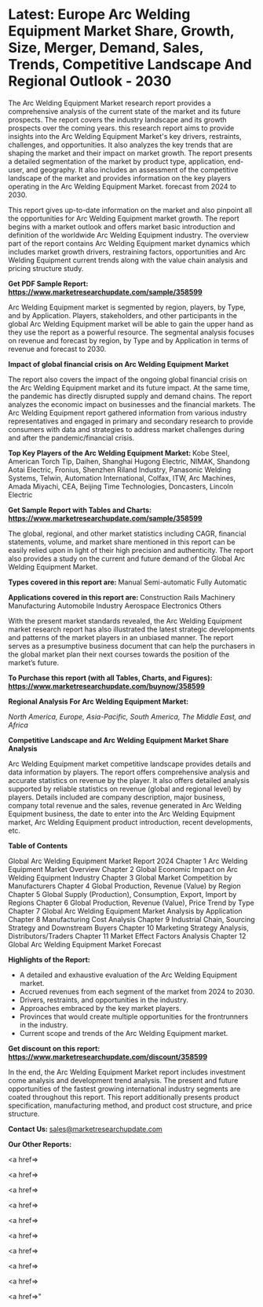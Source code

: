 # Latest: Europe Arc Welding Equipment Market Share, Growth, Size, Merger, Demand, Sales, Trends, Competitive Landscape And Regional Outlook - 2030

The Arc Welding Equipment Market research report provides a comprehensive analysis of the current state of the market and its future prospects. The report covers the industry landscape and its growth prospects over the coming years. this research report aims to provide insights into the Arc Welding Equipment Market's key drivers, restraints, challenges, and opportunities. It also analyzes the key trends that are shaping the market and their impact on market growth. The report presents a detailed segmentation of the market by product type, application, end-user, and geography. It also includes an assessment of the competitive landscape of the market and provides information on the key players operating in the Arc Welding Equipment Market. forecast from 2024 to 2030.

This report gives up-to-date information on the market and also pinpoint all the opportunities for Arc Welding Equipment market growth. The report begins with a market outlook and offers market basic introduction and definition of the worldwide Arc Welding Equipment industry. The overview part of the report contains Arc Welding Equipment market dynamics which includes market growth drivers, restraining factors, opportunities and Arc Welding Equipment current trends along with the value chain analysis and pricing structure study.

<strong><b>Get PDF Sample Report: <a href=https://www.marketresearchupdate.com/sample/358599>https://www.marketresearchupdate.com/sample/358599</a></b></strong>

Arc Welding Equipment market is segmented by region, players, by Type, and by Application. Players, stakeholders, and other participants in the global Arc Welding Equipment market will be able to gain the upper hand as they use the report as a powerful resource. The segmental analysis focuses on revenue and forecast by region, by Type and by Application in terms of revenue and forecast to 2030.

<strong><b>Impact of global financial crisis on Arc Welding Equipment Market</b></strong>

The report also covers the impact of the ongoing global financial crisis on the Arc Welding Equipment market and its future impact. At the same time, the pandemic has directly disrupted supply and demand chains. The report analyzes the economic impact on businesses and the financial markets. The Arc Welding Equipment report gathered information from various industry representatives and engaged in primary and secondary research to provide consumers with data and strategies to address market challenges during and after the pandemic/financial crisis.

<strong><b>Top Key Players of the Arc Welding Equipment Market:
</b></strong>Kobe Steel, American Torch Tip, Daihen, Shanghai Hugong Electric, NIMAK, Shandong Aotai Electric, Fronius, Shenzhen Riland Industry, Panasonic Welding Systems, Telwin, Automation International, Colfax, ITW, Arc Machines, Amada Miyachi, CEA, Beijing Time Technologies, Doncasters, Lincoln Electric<strong><b>
</b></strong>

<strong><b>Get Sample Report with Tables and Charts: <a href=https://www.marketresearchupdate.com/sample/358599>https://www.marketresearchupdate.com/sample/358599</a></b></strong>

The global, regional, and other market statistics including CAGR, financial statements, volume, and market share mentioned in this report can be easily relied upon in light of their high precision and authenticity. The report also provides a study on the current and future demand of the Global Arc Welding Equipment Market.

<strong><b>Types covered in this report are:
</b></strong>Manual
Semi-automatic
Fully Automatic<strong><b>
</b></strong>

<strong><b>Applications covered in this report are:
</b></strong>Construction
Rails
Machinery Manufacturing
Automobile Industry
Aerospace
Electronics
Others<strong><b>
</b></strong>

With the present market standards revealed, the Arc Welding Equipment market research report has also illustrated the latest strategic developments and patterns of the market players in an unbiased manner. The report serves as a presumptive business document that can help the purchasers in the global market plan their next courses towards the position of the market’s future.

<strong><b>To Purchase this report (with all Tables, Charts, and Figures): <a href=https://www.marketresearchupdate.com/buynow/358599>https://www.marketresearchupdate.com/buynow/358599</a></b></strong>

<strong><b>Regional Analysis For Arc Welding Equipment Market:</b></strong>

<em><i>North America, Europe, Asia-Pacific, South America, The Middle East, and Africa</i></em>

<strong><b>Competitive Landscape and Arc Welding Equipment Market Share Analysis</b></strong>

Arc Welding Equipment market competitive landscape provides details and data information by players. The report offers comprehensive analysis and accurate statistics on revenue by the player. It also offers detailed analysis supported by reliable statistics on revenue (global and regional level) by players. Details included are company description, major business, company total revenue and the sales, revenue generated in Arc Welding Equipment business, the date to enter into the Arc Welding Equipment market, Arc Welding Equipment product introduction, recent developments, etc.

<strong><b>Table of Contents</b></strong>

Global Arc Welding Equipment Market Report 2024
Chapter 1 Arc Welding Equipment Market Overview
Chapter 2 Global Economic Impact on Arc Welding Equipment Industry
Chapter 3 Global Market Competition by Manufacturers
Chapter 4 Global Production, Revenue (Value) by Region
Chapter 5 Global Supply (Production), Consumption, Export, Import by Regions
Chapter 6 Global Production, Revenue (Value), Price Trend by Type
Chapter 7 Global Arc Welding Equipment Market Analysis by Application
Chapter 8 Manufacturing Cost Analysis
Chapter 9 Industrial Chain, Sourcing Strategy and Downstream Buyers
Chapter 10 Marketing Strategy Analysis, Distributors/Traders
Chapter 11 Market Effect Factors Analysis
Chapter 12 Global Arc Welding Equipment Market Forecast

<strong><b>Highlights of the Report:</b></strong>

- A detailed and exhaustive evaluation of the Arc Welding Equipment market.
- Accrued revenues from each segment of the market from 2024 to 2030.
- Drivers, restraints, and opportunities in the industry.
- Approaches embraced by the key market players.
- Provinces that would create multiple opportunities for the frontrunners in the industry.
- Current scope and trends of the Arc Welding Equipment market.

<strong><b>Get discount on this report: <a href=https://www.marketresearchupdate.com/discount/358599>https://www.marketresearchupdate.com/discount/358599</a></b></strong>

In the end, the Arc Welding Equipment Market report includes investment come analysis and development trend analysis. The present and future opportunities of the fastest growing international industry segments are coated throughout this report. This report additionally presents product specification, manufacturing method, and product cost structure, and price structure.

<strong><b>Contact Us:
</b></strong>sales@marketresearchupdate.com

<strong>Our Other Reports:</strong>

<a href=></a>

<a href=></a>

<a href=></a>

<a href=></a>

<a href=></a>

<a href=></a>

<a href=></a>

<a href=></a>

<a href=></a>

<a href=></a>"
